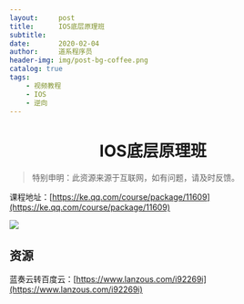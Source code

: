 ```yaml
---
layout:     post
title:      IOS底层原理班
subtitle:   
date:       2020-02-04
author:     道系程序员
header-img: img/post-bg-coffee.png
catalog: true
tags:
    - 视频教程
    - IOS
    - 逆向
---
```

# <center>IOS底层原理班</center>


> 特别申明：此资源来源于互联网，如有问题，请及时反馈。　

课程地址：[https://ke.qq.com/course/package/11609](https://ke.qq.com/course/package/11609)

![](https://10.url.cn/qqcourse_logo_ng/ajNVdqHZLLDhZhr0Hxz04nlqQzNemkkEE30gD7K7LqAQsOAwyI2opjFFIoPy58khnLcxvia1ac6s/600)

## 资源

蓝奏云转百度云：[https://www.lanzous.com/i92269i](https://www.lanzous.com/i92269i)